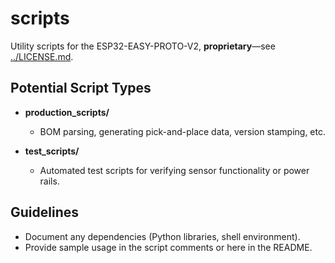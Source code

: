 # scripts

Utility scripts for the ESP32-EASY-PROTO-V2, **proprietary**—see [../LICENSE.md](../LICENSE.md).

## Potential Script Types

- **production_scripts/**  
  - BOM parsing, generating pick-and-place data, version stamping, etc.

- **test_scripts/**  
  - Automated test scripts for verifying sensor functionality or power rails.

## Guidelines

- Document any dependencies (Python libraries, shell environment).
- Provide sample usage in the script comments or here in the README.
 
